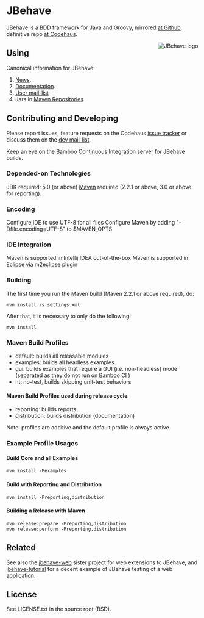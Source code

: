 # JBehave

JBehave is a BDD framework for Java and Groovy, mirrored [at Github](https://github.com/jbehave/jbehave-core), definitive repo [at Codehaus](http://xircles.codehaus.org/projects/jbehave).

<img src="http://jbehave.org/reference/preview/images/jbehave-logo.png" alt="JBehave logo" align="right" />

## Using

Canonical information for JBehave:

1. [News](http://jbehave.org).
2. [Documentation](http://jbehave.org/documentation/).
3. [User mail-list](http://xircles.codehaus.org/lists/user@jbehave.codehaus.org)
4. Jars in [Maven Repositories](http://mvnrepository.com/search.html?query=jbehave)

## Contributing and Developing

Please report issues, feature requests on the Codehaus [issue
tracker](http://jira.codehaus.org/browse/JBEHAVE) or discuss them on the
[dev mail-list](http://xircles.codehaus.org/lists/dev@jbehave.codehaus.org). 

Keep an eye on the  [Bamboo Continuous Integration](http://bamboo.ci.codehaus.org/browse/JBEHAVE) server for JBehave builds.

### Depended-on Technologies

JDK required: 5.0 (or above)
[Maven](http://maven.apache.org) required (2.2.1 or above, 3.0 or above for reporting).

### Encoding

Configure IDE to use UTF-8 for all files
Configure Maven by adding "-Dfile.encoding=UTF-8" to $MAVEN_OPTS 
 
### IDE Integration

Maven is supported in Intellij IDEA out-of-the-box 
Maven is supported in Eclipse via [m2eclipse plugin](http://m2eclipse.sonatype.org/)

### Building

The first time you run the Maven build (Maven 2.2.1 or above required), do:

    mvn install -s settings.xml

After that, it is necessary to only do the following:

    mvn install

### Maven Build Profiles

- default: builds all releasable modules
- examples: builds all headless examples
- gui: builds examples that require a GUI (i.e. non-headless) mode (separated as they do not run on [Bamboo CI](http://builds.codehaus.org/browse/JBEHAVE) )
- nt: no-test, builds skipping unit-test behaviors 

#### Maven Build Profiles used during release cycle

- reporting: builds reports
- distribution: builds distribution (documentation)

Note:  profiles are additive and the default profile is always active.

### Example Profile Usages

#### Build Core and all Examples

    mvn install -Pexamples

#### Build with Reporting and Distribution

    mvn install -Preporting,distribution 

#### Building a Release with Maven

    mvn release:prepare -Preporting,distribution 
    mvn release:perform -Preporting,distribution

## Related

See also the [jbehave-web](jbehave-web) sister project for web extensions to JBehave, and [jbehave-tutorial](jbehave-tutorial) for a decent example of JBehave testing of a web application.

## License

See LICENSE.txt in the source root (BSD).  
